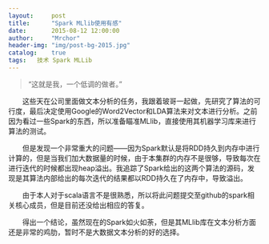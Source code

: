 ```yaml
---
layout:     post
title:      "Spark MLlib使用有感"
date:       2015-08-12 12:00:00
author:     "Mrchor"
header-img: "img/post-bg-2015.jpg"
catalog:	true
tags:	技术 Spark MLLib
---
```


> “这就是我，一个低调的做者。”



　　这些天在公司里面做文本分析的任务，我跟着玻哥一起做，先研究了算法的可行度，最后决定使用Google的Word2Vector和LDA算法来对文本进行分析。之前因为看过一些Spark的东西，所以准备瞄准MLlib，直接使用其机器学习库来进行算法的测试。

　　但是发现一个非常重大的问题——因为Spark默认是将RDD持久到内存中进行计算的，但是当我们加大数据量的时候，由于本集群的内存不是很够，导致每次在进行迭代的时候都出现heap溢出。我追踪了Spark给出的这两个算法的源码，发现是其算法内部给出的每次迭代的结果都以RDD持久在了内存中，导致溢出。

　　由于本人对于scala语言不是很熟悉，所以将此问题提交至github的spark相关核心成员，但是目前还没给出相应的答复。

　　得出一个结论，虽然现在的Spark如火如荼，但是其MLlib库在文本分析方面还是非常的鸡肋，暂时不是大数据文本分析的好的选择。